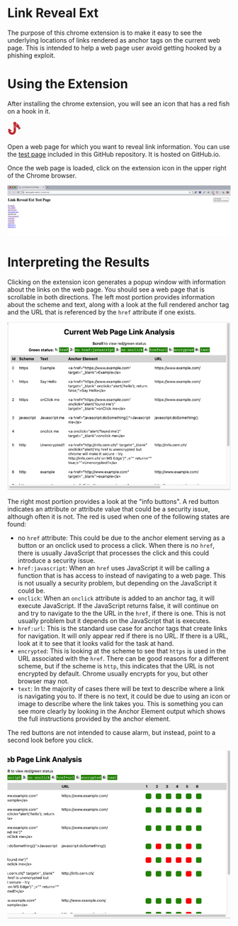 
# Link Reveal Ext
The purpose of this chrome extension is to make it easy to see the underlying locations of links rendered as anchor tags on the current web page.  This is intended to help a web page user avoid getting hooked by a phishing exploit.

# Using the Extension

After installing the chrome extension, you will see an icon that has a red fish on a hook in it.

![Extension with URL icon](./url-32.png)

Open a web page for which you want to reveal link information.  You can use the [test page](https://www.beckypeltz.me/link-reveal-ext/) included in this GitHub repository.  It is hosted on GitHub.io.  

Once the web page is loaded, click on the extension icon in the upper right of the Chrome browser.

![Locate and click on the URL extension from the test page](./images/image-of-url-ext-on-test-page.png)

# Interpreting the Results

Clicking on the extension icon generates a popup window with information about the links on the web page.  You should see a web page that is scrollable in both directions. 
The left most portion provides information about the scheme and text, along with a look at the full rendered anchor tag and the URL that is referenced by the `href` attribute if one exists.

![Left most portion of the link analysis window](./images/link-info-left.png)

The right most portion provides a look at the "info buttons".  A red button indicates an attribute or attribute value that could be a security issue, although often it is not.  The red is used when one of the following states are found:
 
 - no `href` attribute: This could be due to the anchor element serving as a button or an onclick used to process a click.  When there is no `href`, there is usually JavaScript that processes the click and this could introduce a security issue.
 - `href:javascript`: When an `href` uses JavaScript it will be calling a function that is has access to instead of navigating to a web page.  This is not usually a security problem, but depending on the JavaScript it could be. 
 - `onclick`: When an `onclick` attribute is added to an anchor tag, it will execute JavaScript.  If the JavaScript returns false, it will continue on and try to navigate to the the URL in the `href`, if there is one.  This is not usually problem but it depends on the JavaScript that is executes.
 - `href:url`:  This is the standard use case for anchor tags that create links for navigation.  It will only appear red if there is no URL.  If there is a URL, look at it to see that it looks valid for the task at hand.  
 - `encrypted`: This is looking at the scheme to see that `https` is used in the URL associated with the `href`.  There can be good reasons for a different scheme, but if the scheme is `http`, this indicates that the URL is not encrypted by default.  Chrome usually encrypts for you, but other browser may not.
 - `text`: In the majority of cases there will be text to describe where a link is navigating you to. If there is no text, it could be due to using an icon or image to describe where the link takes you.  This is something you can see more clearly by looking in the Anchor Element output which shows the full instructions provided by the anchor element.

 The red buttons are not intended to cause alarm, but instead, point to a second look before you click.  

 ![Right most portion of the link analysis window](./images/link-info-right.png)













